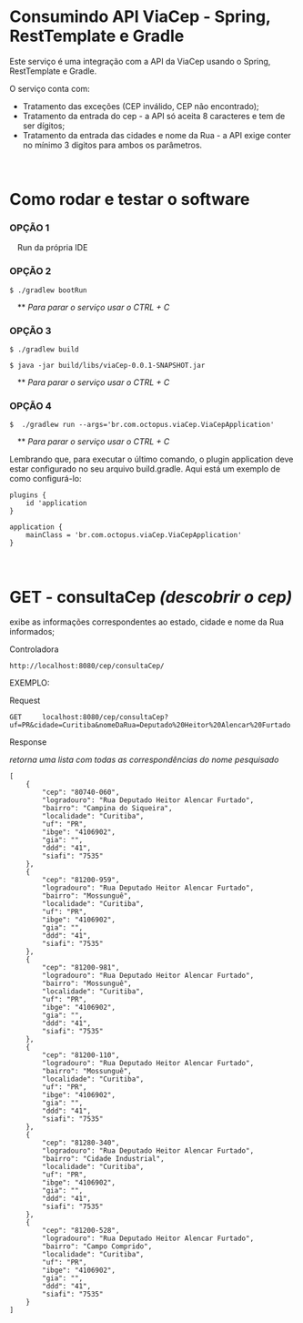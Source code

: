 # Consumindo API ViaCep - Spring, RestTemplate e Gradle

Este serviço é uma integração com a API da ViaCep usando o Spring, RestTemplate e Gradle.

O serviço conta com:
- Tratamento das exceções (CEP inválido, CEP não encontrado);
- Tratamento da entrada do cep - a API só aceita 8 caracteres e tem de ser dígitos;
- Tratamento da entrada das cidades e nome da Rua - a API exige conter no mínimo 3 digitos para ambos os parâmetros.

&nbsp;
# Como rodar e testar o software
### OPÇÃO 1
&emsp;Run da própria IDE

### OPÇÃO 2

    $ ./gradlew bootRun

&emsp;** _Para parar o serviço usar o CTRL + C_

### OPÇÃO 3

    $ ./gradlew build

    $ java -jar build/libs/viaCep-0.0.1-SNAPSHOT.jar

&emsp;** _Para parar o serviço usar o CTRL + C_

### OPÇÃO 4

    $  ./gradlew run --args='br.com.octopus.viaCep.ViaCepApplication'


&emsp;** _Para parar o serviço usar o CTRL + C_

Lembrando que, para executar o último comando, o plugin application deve estar configurado no seu arquivo build.gradle. Aqui está um exemplo de como configurá-lo:

    plugins {
        id 'application
    }

    application {
        mainClass = 'br.com.octopus.viaCep.ViaCepApplication' 
    }

&nbsp;
# GET - consultaCep _(descobrir o cep)_

exibe as informações correspondentes ao estado, cidade e nome da Rua informados;

Controladora

    http://localhost:8080/cep/consultaCep/

EXEMPLO:

Request

    GET     localhost:8080/cep/consultaCep?uf=PR&cidade=Curitiba&nomeDaRua=Deputado%20Heitor%20Alencar%20Furtado

Response

_retorna uma lista com todas as correspondências do nome pesquisado_

    [
        {
            "cep": "80740-060",
            "logradouro": "Rua Deputado Heitor Alencar Furtado",
            "bairro": "Campina do Siqueira",
            "localidade": "Curitiba",
            "uf": "PR",
            "ibge": "4106902",
            "gia": "",
            "ddd": "41",
            "siafi": "7535"
        },
        {
            "cep": "81200-959",
            "logradouro": "Rua Deputado Heitor Alencar Furtado",
            "bairro": "Mossunguê",
            "localidade": "Curitiba",
            "uf": "PR",
            "ibge": "4106902",
            "gia": "",
            "ddd": "41",
            "siafi": "7535"
        },
        {
            "cep": "81200-981",
            "logradouro": "Rua Deputado Heitor Alencar Furtado",
            "bairro": "Mossunguê",
            "localidade": "Curitiba",
            "uf": "PR",
            "ibge": "4106902",
            "gia": "",
            "ddd": "41",
            "siafi": "7535"
        },
        {
            "cep": "81200-110",
            "logradouro": "Rua Deputado Heitor Alencar Furtado",
            "bairro": "Mossunguê",
            "localidade": "Curitiba",
            "uf": "PR",
            "ibge": "4106902",
            "gia": "",
            "ddd": "41",
            "siafi": "7535"
        },
        {
            "cep": "81280-340",
            "logradouro": "Rua Deputado Heitor Alencar Furtado",
            "bairro": "Cidade Industrial",
            "localidade": "Curitiba",
            "uf": "PR",
            "ibge": "4106902",
            "gia": "",
            "ddd": "41",
            "siafi": "7535"
        },
        {
            "cep": "81200-528",
            "logradouro": "Rua Deputado Heitor Alencar Furtado",
            "bairro": "Campo Comprido",
            "localidade": "Curitiba",
            "uf": "PR",
            "ibge": "4106902",
            "gia": "",
            "ddd": "41",
            "siafi": "7535"
        }
    ]
